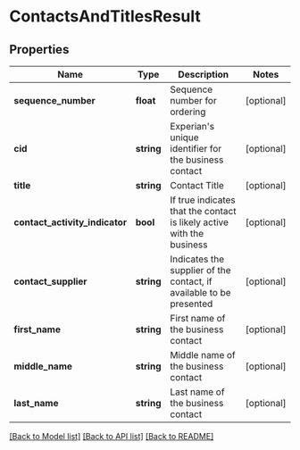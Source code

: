# ContactsAndTitlesResult

## Properties
Name | Type | Description | Notes
------------ | ------------- | ------------- | -------------
**sequence_number** | **float** | Sequence number for ordering | [optional] 
**cid** | **string** | Experian&#39;s unique identifier for the business contact | [optional] 
**title** | **string** | Contact Title | [optional] 
**contact_activity_indicator** | **bool** | If true indicates that the contact is likely active with the business | [optional] 
**contact_supplier** | **string** | Indicates the supplier of the contact, if available to be presented | [optional] 
**first_name** | **string** | First name of the business contact | [optional] 
**middle_name** | **string** | Middle name of the business contact | [optional] 
**last_name** | **string** | Last name of the business contact | [optional] 

[[Back to Model list]](../README.md#documentation-for-models) [[Back to API list]](../README.md#documentation-for-api-endpoints) [[Back to README]](../README.md)


